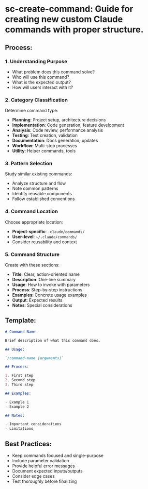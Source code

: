 # sc-create-command: Guide for creating new custom Claude commands with proper structure.

## Process:

### 1. Understanding Purpose

- What problem does this command solve?
- Who will use this command?
- What is the expected output?
- How will users interact with it?

### 2. Category Classification

Determine command type:

- **Planning**: Project setup, architecture decisions
- **Implementation**: Code generation, feature development
- **Analysis**: Code review, performance analysis
- **Testing**: Test creation, validation
- **Documentation**: Docs generation, updates
- **Workflow**: Multi-step processes
- **Utility**: Helper commands, tools

### 3. Pattern Selection

Study similar existing commands:

- Analyze structure and flow
- Note common patterns
- Identify reusable components
- Follow established conventions

### 4. Command Location

Choose appropriate location:

- **Project-specific**: `.claude/commands/`
- **User-level**: `~/.claude/commands/`
- Consider reusability and context

### 5. Command Structure

Create with these sections:

- **Title**: Clear, action-oriented name
- **Description**: One-line summary
- **Usage**: How to invoke with parameters
- **Process**: Step-by-step instructions
- **Examples**: Concrete usage examples
- **Output**: Expected results
- **Notes**: Special considerations

## Template:

```markdown
# Command Name

Brief description of what this command does.

## Usage:

`/command-name [arguments]`

## Process:

1. First step
2. Second step
3. Third step

## Examples:

- Example 1
- Example 2

## Notes:

- Important considerations
- Limitations
```

## Best Practices:

- Keep commands focused and single-purpose
- Include parameter validation
- Provide helpful error messages
- Document expected inputs/outputs
- Consider edge cases
- Test thoroughly before finalizing
